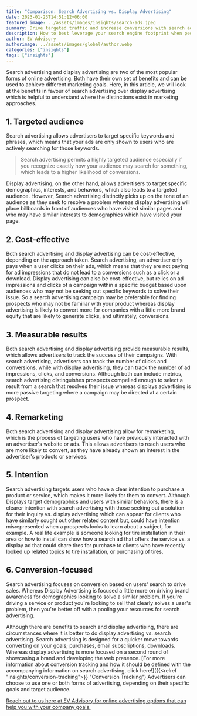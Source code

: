 ```yaml
---
title: "Comparison: Search Advertising vs. Display Advertising"
date: 2023-01-23T14:51:12+06:00
featured_image: ../assets/images/insights/search-ads.jpeg
summary: Drive targeted traffic and increase conversions with search advertising. Reach interested customers at the moment they are searching for products or services like yours
description: How to best leverage your search engine footprint when people look for exactly what you're offering
author: EV Advisory
authorimage: ../assets/images/global/author.webp
categories: ["insights"]
tags: ["insights"]
---
```


Search advertising and display advertising are two of the most popular forms of online advertising. Both have their own set of benefits and can be used to achieve different marketing goals. Here, in this article, we will look at the benefits in favour of search advertising over display advertising which is helpful to understand where the distinctions exist in marketing approaches.  

## 1.  Targeted audience  

Search advertising allows advertisers to target specific keywords and phrases, which means that your ads are only shown to users who are actively searching for those keywords.   
> Search advertising permits a highly targeted audience especially if you recognize exactly how your audience may search for something, which leads to a higher likelihood of conversions.   

Display advertising, on the other hand, allows advertisers to target specific demographics, interests, and behaviors, which also leads to a targeted audience. However, Search advertising distinctly picks up on the tone of an audience as they seek to resolve a problem whereas display advertising will place billboards in front of audiences who have visited similar pages and who may have similar interests to demographics which have visited your page.  

## 2.  Cost-effective   
Both search advertising and display advertising can be cost-effective, depending on the approach taken. Search advertising, an advertiser only pays when a user clicks on their ads, which means that they are not paying for ad impressions that do not lead to a conversions such as a click or a download. Display advertising can also be cost-effective, but relies on ad impressions and clicks of a campaign within a specific budget based upon audiences who may not be seeking out specific keywords to solve their issue. So a search advertising campaign may be preferable for finding prospects who may not be familiar with your product whereas display advertising is likely to convert more for companies with a little more brand equity that are likely to generate clicks, and ultimately, conversions.   

## 3.  Measurable results  
Both search advertising and display advertising provide measurable results, which allows advertisers to track the success of their campaigns. With search advertising, advertisers can track the number of clicks and conversions, while with display advertising, they can track the number of ad impressions, clicks, and conversions. Although both can include metrics, search advertising distinguishes prospects compelled enough to select a result from a search that resolves their issue whereas displays advertising is more passive targeting where a campaign may be directed at a certain prospect.   

## 4. Remarketing  
Both search advertising and display advertising allow for remarketing, which is the process of targeting users who have previously interacted with an advertiser's website or ads. This allows advertisers to reach users who are more likely to convert, as they have already shown an interest in the advertiser's products or services.

## 5. Intention   
Search advertising targets users who have a clear intention to purchase a product or service, which makes it more likely for them to convert. Although Displays target demographics and users with similar behaviors, there is a clearer intention with search advertising with those seeking out a solution for their inquiry vs. display advertising which can appear for clients who have similarly sought out other related content but, could have intention misrepresented when a prospects looks to learn about a subject, for example.  A real life example is someone looking for tire installation in their area or how to install can show how a search ad that offers the service vs. a display ad that could share tires for purchase to clients who have recently looked up related topics to tire installation, or purchasing of tires.  

## 6. Conversion-focused    
Search advertising focuses on conversion based on users' search to drive sales. Whereas Display Advertising is focused a little more on driving brand awareness for demographics looking to solve a similar problem. If you're driving a service or product you're looking to sell that clearly solves a user's problem, then you're better off with a pooling your resources for search advertising.  

Although there are benefits to search and display advertising, there are circumstances where it is better to do display advertising vs. search advertising. Search advertising is designed for a quicker move towards converting on your goals; purchases, email subscriptions, downloads. Whereas display advertising is more focused on a second round of showcasing a brand and developing the web presence.  [For more information about conversion tracking and how it should be defined with the accompanying information on search advertising, click here!]({{<relref "insights/conversion-tracking">}} "Conversion Tracking") Advertisers can choose to use one or both forms of advertising, depending on their specific goals and target audience.  

[Reach out to us here at EV Advisory for online advertising options that can help you with your company goals.](/contact)     

